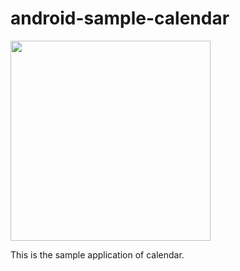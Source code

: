 # android-sample-calendar

<img src="http://blog.cozzbox.com/wp-content/uploads/2015/02/android-calendar.png" width="320px">

This is the sample application of calendar.

